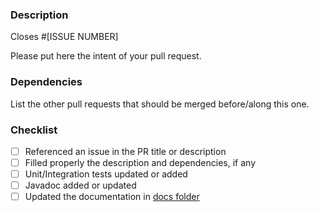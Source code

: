### Description
Closes #[ISSUE NUMBER]

Please put here the intent of your pull request.

### Dependencies
List the other pull requests that should be merged before/along this one.

### Checklist
- [ ] Referenced an issue in the PR title or description
- [ ] Filled properly the description and dependencies, if any
- [ ] Unit/Integration tests updated or added
- [ ] Javadoc added or updated
- [ ] Updated the documentation in [docs folder](../docs)
